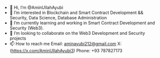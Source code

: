 - 👋 Hi, I’m @AminUllahAyubi
- 👀 I’m interested in Blockchain and Smart Contract Development && Security, Data Science, Database Administration 
- 🌱 I’m currently learning and working in Smart Contract Development and Security (Web3).
- 💞️ I’m looking to collaborate on the Web3 Development and Security projects
- 📫 How to reach me 
Email: aminayubi212@gmail.com
X:(https://x.com/AminUllahAyubi3)
Phone: +93 787827173
<!---
AminUllahAyubi/AminUllahAyubi is a ✨ special ✨ repository because its `README.md` (this file) appears on your GitHub profile.
You can click the Preview link to take a look at your changes.
--->
